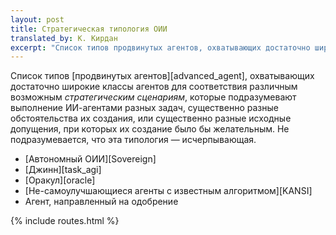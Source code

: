 ```yaml
---
layout: post
title: Стратегическая типология ОИИ
translated_by: К. Кирдан
excerpt: "Список типов продвинутых агентов, охватывающих достаточно широкие классы агентов для соответствия различным возможным стратегическим сценариям, которые подразумевают выполнение ИИ-агентами разных задач, существенно разные обстоятельства их создания, или существенно разные исходные допущения, при которых их создание было бы желательным. Не подразумевается, что эта типология — исчерпывающая."
---
```

Список типов [продвинутых агентов][advanced_agent], охватывающих достаточно широкие классы агентов для соответствия различным возможным _стратегическим сценариям_, которые подразумевают выполнение ИИ-агентами разных задач, существенно разные обстоятельства их создания, или существенно разные исходные допущения, при которых их создание было бы желательным. Не подразумевается, что эта типология — исчерпывающая.

- [Автономный ОИИ][Sovereign]
- [Джинн][task_agi]
- [Оракул][oracle]
- [Не-самоулучшающиеся агенты с известным алгоритмом][KANSI]
- Агент, направленный на одобрение

{% include routes.html %}
